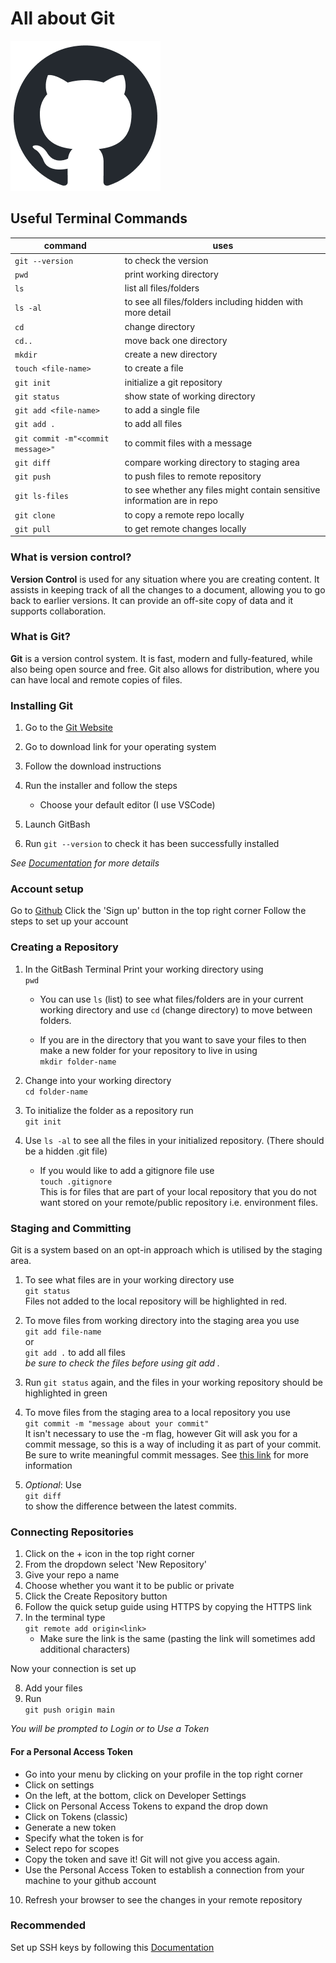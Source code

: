 # All about Git 
![Git Cat](images/github-mark.png)

## Useful Terminal Commands

| command | uses | 
|---------|---------|
| `git --version` | to check the version | 
| `pwd` | print working directory | 
| `ls` | list all files/folders | 
| `ls -al` | to see all files/folders including hidden with more detail | 
| `cd` | change directory | 
| `cd..` | move back one directory | 
| `mkdir` <folder-name> | create a new directory |
| `touch <file-name>`| to create a file |  
| `git init` | initialize a git repository | 
| `git status` | show state of working directory |  
| `git add <file-name>` | to add a single file |  
| `git add .` | to add all files |  
| `git commit -m"<commit message>"` | to commit files with a message |  
| `git diff` | compare working directory to staging area |  
| `git push` | to push files to remote repository |
| `git ls-files` | to see whether any files might contain sensitive information are in repo |
| `git clone` | to copy a remote repo locally |
| `git pull` | to get remote changes locally |


### What is version control?
**Version Control** is used for any situation where you are creating content. It assists in keeping track of all the changes to a document, allowing you to go back to earlier versions. It can provide an off-site copy of data and it supports collaboration. 

### What is Git?
**Git** is a version control system. It is fast, modern and fully-featured, while also being open source and free. Git also allows for distribution, where you can have local and remote copies of files.

### Installing Git 
1. Go to the [Git Website](https://git-scm.com/)

2. Go to download link for your operating system
3. Follow the download instructions
4. Run the installer and follow the steps
    - Choose your default editor (I use VSCode)
5. Launch GitBash
6. Run `git --version` to check it has been successfully installed

_See [Documentation](https://git-scm.com/doc) for more details_

### Account setup
Go to [Github](https://github.com)
Click the 'Sign up' button in the top right corner
Follow the steps to set up your account

### Creating a Repository 

1. In the GitBash Terminal Print your working directory using <br>
`pwd`

    - You can use `ls` (list) to see what files/folders are in your current working directory and use `cd` (change directory) to move between folders.

    - If you are in the directory that you want to save your files to then make a new folder for your repository to live in using <br>
`mkdir folder-name`

2. Change into your working directory <br>
`cd folder-name`

3. To initialize the folder as a repository run <br>
`git init`

4. Use `ls -al` to see all the files in your initialized repository. (There should be a hidden .git file)

    - If you would like to add a gitignore file use <br>
`touch .gitignore` <br>
    This is for files that are part of your local repository that you do not want stored on your remote/public repository i.e. environment files.

### Staging and Committing 
Git is a system based on an opt-in approach which is utilised by the staging area. 

1. To see what files are in your working directory use <br>
`git status`<br>
Files not added to the local repository will be highlighted in red.

2. To move files from working directory into the staging area you use <br>
`git add file-name`<br>
or <br>
`git add .` to add all files <br>
_be sure to check the files before using git add ._

3. Run `git status` again, and the files in your working repository should be highlighted in green

4. To move files from the staging area to a local repository you use <br>
`git commit -m "message about your commit"`<br>
It isn't necessary to use the -m flag, however Git will ask you for a commit message, so this is a way of including it as part of your commit. Be sure to write meaningful commit messages. 
See [this link](https://www.freecodecamp.org/news/how-to-write-better-git-commit-messages/) for more information

5. _Optional_: Use <br>
`git diff` <br>to show the difference between the latest commits.

### Connecting Repositories

1. Click on the + icon in the top right corner
2. From the dropdown select 'New Repository'
3. Give your repo a name 
4. Choose whether you want it to be public or private
5. Click the Create Repository button
6. Follow the quick setup guide using HTTPS by copying the HTTPS link
7. In the terminal type <br> 
`git remote add origin<link>` <br>
    - Make sure the link is the same (pasting the link will sometimes add additional characters)

Now your connection is set up <br>

8. Add your files 
9. Run <br>
`git push origin main`

*You will be prompted to Login or to Use a Token*

#### For a Personal Access Token 
- Go into your menu by clicking on your profile in the top right corner
- Click on settings
- On the left, at the bottom, click on Developer Settings
- Click on Personal Access Tokens to expand the drop down
- Click on Tokens (classic)
- Generate a new token
- Specify what the token is for 
- Select repo for scopes
- Copy the token and save it! Git will not give you access again. 
- Use the Personal Access Token to establish a connection from your machine to your github account

10. Refresh your browser to see the changes in your remote repository 

### Recommended 
Set up SSH keys by following this [Documentation](https://docs.github.com/en/authentication/connecting-to-github-with-ssh/generating-a-new-ssh-key-and-adding-it-to-the-ssh-agent)

